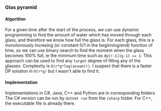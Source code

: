 ### Glas pyramid
#### Algorithm
For a given time after the start of the process, we can use dynamic programming to find the amount of water which has moved through each glass, and therefore we know how full the glass is. For each glass, this is a monotonously incresing (or constant 0/1 in the beginning/end) function of time, so we can use binary search to find the moment when the glass becomes 100% full, ie the minimum time such as `dp[r-1][g-1] == 1`. This approach can be used to find any `target` degree of filling any of the glasses.  Complexity is `O(r*g*log(answer))`. I suspect that there is a faster DP solution in `O(r*g)` but I wasn't able to find it. 

#### Implementation
Implementations in C#, Java, C++ and Python are in corresponding folders. The C# version can be run by `dotnet run` from the `csharp` folder. For C++, the executable file is already there. 
